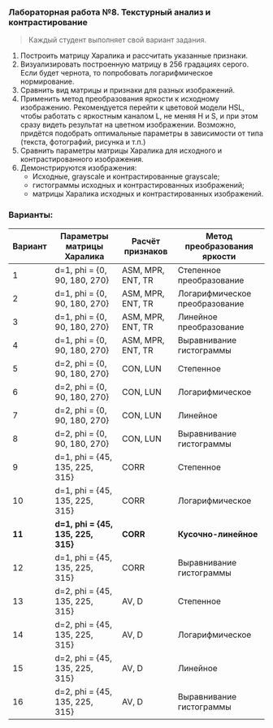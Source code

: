 ### Лабораторная работа №8. Текстурный анализ и контрастирование
> Каждый студент выполняет свой вариант задания.

1. Построить матрицу Харалика и рассчитать указанные признаки.
2. Визуализировать построенную матрицу в 256 градациях серого. Если будет
чернота, то попробовать логарифмическое нормирование.
3. Сравнить вид матрицы и признаки для разных изображений.
4. Применить метод преобразования яркости к исходному изображению.
Рекомендуется перейти к цветовой модели HSL, чтобы работать с яркостным
каналом L, не меняя H и S, и при этом сразу видеть результат на цветном
изображении. Возможно, придётся подобрать оптимальные параметры в
зависимости от типа (текста, фотографий, рисунка и т.п.)
5. Сравнить параметры матрицы Харалика для исходного и контрастированного
изображения.
6. Демонстрируются изображения:
    - Исходные, grayscale и контрастированные grayscale;
    - гистограммы исходных и контрастированных изображений;
    - матрицы Харалика исходных и контрастированных изображений.

### Варианты:

Вариант | Параметры матрицы Харалика | Расчёт признаков | Метод преобразования яркости |
-- | -- | -- | -- |
1 | d=1, phi = {0, 90, 180, 270} | ASM, MPR, ENT, TR | Степенное преобразование
2 | d=1, phi = {0, 90, 180, 270} | ASM, MPR, ENT, TR | Логарифмическое преобразование
3 | d=1, phi = {0, 90, 180, 270} | ASM, MPR, ENT, TR | Линейное преобразование
4 | d=1, phi = {0, 90, 180, 270} | ASM, MPR, ENT, TR | Выравнивание гистограммы
5 | d=2, phi = {0, 90, 180, 270} | CON, LUN | Степенное
6 | d=2, phi = {0, 90, 180, 270} | CON, LUN | Логарифмическое
7 | d=2, phi = {0, 90, 180, 270} | CON, LUN | Линейное
8 | d=2, phi = {0, 90, 180, 270} | CON, LUN | Выравнивание гистограммы
9 | d=1, phi = {45, 135, 225, 315} | CORR | Степенное
10 | d=1, phi = {45, 135, 225, 315} | CORR | Логарифмическое
**11** | **d=1, phi = {45, 135, 225, 315}** | **CORR** | **Кусочно-линейное**
12 | d=1, phi = {45, 135, 225, 315} | CORR | Выравнивание гистограммы
13 | d=2, phi = {45, 135, 225, 315} | AV, D  | Степенное
14 | d=2, phi = {45, 135, 225, 315} | AV, D  | Логарифмическое
15 | d=2, phi = {45, 135, 225, 315} | AV, D  | Линейное
16 | d=2, phi = {45, 135, 225, 315} | AV, D  | Выравнивание гистограммы